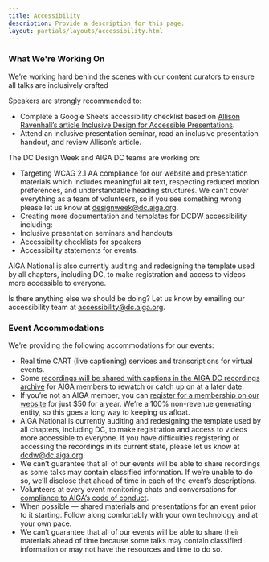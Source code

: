 ```yaml
---
title: Accessibility
description: Provide a description for this page.
layout: partials/layouts/accessibility.html
---
```


### What We're Working On

We’re working hard behind the scenes with our content curators to ensure all talks are inclusively crafted 

Speakers are strongly recommended to:

- Complete a Google Sheets accessibility checklist based on [Allison Ravenhall’s article Inclusive Design for Accessible Presentations](https://www.smashingmagazine.com/2018/11/inclusive-design-accessible-presentations/).
- Attend an inclusive presentation seminar, read an inclusive presentation handout, and review Allison’s article.

The DC Design Week and AIGA DC teams are working on:

- Targeting WCAG 2.1 AA compliance for our website and presentation materials which includes meaningful alt text, respecting reduced motion preferences, and understandable heading structures. We can’t cover everything as a team of volunteers, so if you see something wrong please let us know at [designweek@dc.aiga.org](mailto:designweek@dc.aiga.org).
- Creating more documentation and templates for DCDW accessibility including:
- Inclusive presentation seminars and handouts
- Accessibility checklists for speakers
- Accessibility statements for events.

AIGA National is also currently auditing and redesigning the template used by all chapters, including DC, to make registration and access to videos more accessible to everyone.

Is there anything else we should be doing? Let us know by emailing our accessibility team at [accessibility@dc.aiga.org](mailto:accessibility@dc.aiga.org).

### Event Accommodations

We’re providing the following accommodations for our events:

- Real time CART (live captioning) services and transcriptions for virtual events.
- Some [recordings will be shared with captions in the AIGA DC recordings archive](https://dc.aiga.org/introducing-the-aiga-dc-event-recordings-archive/) for AIGA members to rewatch or catch up on at a later date.
- If you’re not an AIGA member, you can [register for a membership on our website](https://dc.aiga.org/membership/membership-rates/) for just $50 for a year. We’re a 100% non-revenue generating entity, so this goes
a long way to keeping us afloat.
- AIGA National is currently auditing and redesigning the template used by all chapters, including DC, to make registration and access to videos more accessible to everyone. If you have difficulties registering or accessing the recordings in its current state, please let us know at dcdw@dc.aiga.org.
- We can’t guarantee that all of our events will be able to share recordings as some talks may contain classified information. If we’re unable to do so, we’ll disclose that ahead of time in each of the event’s descriptions.
- Volunteers at every event monitoring chats and conversations for [compliance to AIGA’s code of conduct](https://dc.aiga.org/events/code-of-conduct/).
- When possible — shared materials and presentations for an event prior to it starting. Follow along comfortably with your own technology and at your own pace.
- We can’t guarantee that all of our events will be able to share their materials ahead
of time because some talks may contain classified information or may not have the
resources and time to do so.
